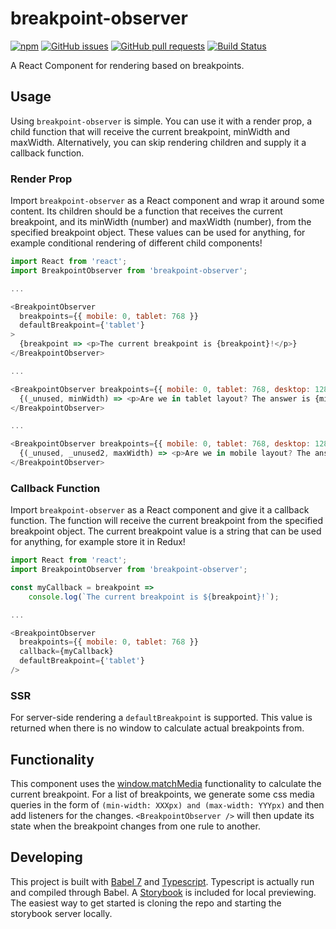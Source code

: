 # breakpoint-observer

[![npm](https://img.shields.io/npm/v/breakpoint-observer.svg)](https://www.npmjs.com/package/breakpoint-observer)
[![GitHub issues](https://img.shields.io/github/issues-raw/iiroj/breakpoint-observer.svg)](https://github.com/iiroj/breakpoint-observer/issues)
[![GitHub pull requests](https://img.shields.io/github/issues-pr-raw/iiroj/breakpoint-observer.svg)](https://github.com/iiroj/breakpoint-observer/pulls)
[![Build Status](https://travis-ci.org/iiroj/breakpoint-observer.svg?branch=master)](https://travis-ci.org/iiroj/breakpoint-observer)

A React Component for rendering based on breakpoints.

## Usage

Using `breakpoint-observer` is simple. You can use it with a render prop, a child function that will receive the current breakpoint, minWidth and maxWidth. Alternatively, you can skip rendering children and supply it a callback function.

### Render Prop

Import `breakpoint-observer` as a React component and wrap it around some content. Its children should be a function that receives the current breakpoint, and its minWidth (number) and maxWidth (number), from the specified breakpoint object. These values can be used for anything, for example conditional rendering of different child components!

```javascript
import React from 'react';
import BreakpointObserver from 'breakpoint-observer';

...

<BreakpointObserver
  breakpoints={{ mobile: 0, tablet: 768 }}
  defaultBreakpoint={'tablet'}
>
  {breakpoint => <p>The current breakpoint is {breakpoint}!</p>}
</BreakpointObserver>

...

<BreakpointObserver breakpoints={{ mobile: 0, tablet: 768, desktop: 1280 }}>
  {(_unused, minWidth) => <p>Are we in tablet layout? The answer is {minWidth >= 768 ? 'yes' : 'no'}</p>}
</BreakpointObserver>

...

<BreakpointObserver breakpoints={{ mobile: 0, tablet: 768, desktop: 1280 }}>
  {(_unused, _unused2, maxWidth) => <p>Are we in mobile layout? The answer is {maxWidth < 768 ? 'yes' : 'no'}</p>}
</BreakpointObserver>
```

### Callback Function

Import `breakpoint-observer` as a React component and give it a callback function. The function will receive the current breakpoint from the specified breakpoint object. The current breakpoint value is a string that can be used for anything, for example store it in Redux!

```javascript
import React from 'react';
import BreakpointObserver from 'breakpoint-observer';

const myCallback = breakpoint =>
    console.log(`The current breakpoint is ${breakpoint}!`);

...

<BreakpointObserver
  breakpoints={{ mobile: 0, tablet: 768 }}
  callback={myCallback}
  defaultBreakpoint={'tablet'}
/>
```

### SSR

For server-side rendering a `defaultBreakpoint` is supported. This value is returned when there is no window to calculate actual breakpoints from.

## Functionality

This component uses the [window.matchMedia](https://developer.mozilla.org/en-US/docs/Web/API/Window/matchMedia) functionality to calculate the current breakpoint. For a list of breakpoints, we generate some css media queries in the form of `(min-width: XXXpx) and (max-width: YYYpx)` and then add listeners for the changes. `<BreakpointObserver />` will then update its state when the breakpoint changes from one rule to another.

## Developing

This project is built with [Babel 7](https://github.com/babel/babel/wiki/Babel-7) and [Typescript](http://www.typescriptlang.org/). Typescript is actually run and compiled through Babel. A [Storybook](http://storybook.js.org/) is included for local previewing. The easiest way to get started is cloning the repo and starting the storybook server locally.